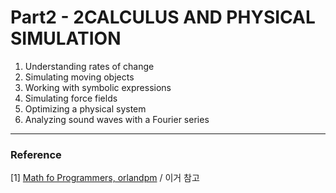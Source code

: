 # Part2 - 2CALCULUS AND PHYSICAL SIMULATION

1. Understanding rates of change
2. Simulating moving objects
3. Working with symbolic expressions
4. Simulating force fields
5. Optimizing a physical system
6. Analyzing sound waves with a Fourier series



***
### Reference 
[1] [Math fo Programmers, orlandpm](https://github.com/DoranLyong/Math-for-Programmers) / 이거 참고<br/>